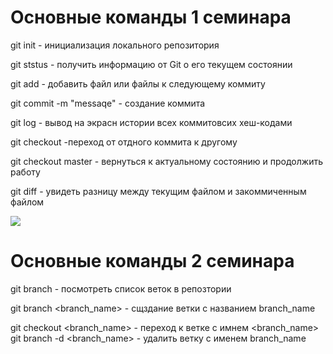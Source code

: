 # Основные команды 1 семинара

git init - инициализация локального репозитория 

git ststus - получить информацию от Git о его текущем состоянии

git add - добавить файл или файлы к следующему коммиту 

git commit -m "messaqe" - создание коммита

git log - вывод на экрасн истории всех коммитовсих хеш-кодами

git checkout -переход от отдного коммита к другому 

git checkout master - вернуться к актуальному состоянию и продолжить работу

git diff - увидеть разницу между текущим файлом и закоммиченным файлом 

![](https://naked-science.ru/wp-content/uploads/2018/04/field_image_38.jpg)


# Основные команды 2 семинара

git branch - посмотреть список веток в репозтории 

git branch <branch_name> - сщздание ветки с названием branch_name

git checkout <branch_name> - переход к ветке с имнем <branch_name>
git branch -d <branch_name> - удалить ветку с именем branch_name
